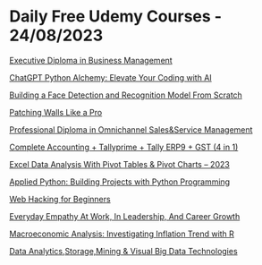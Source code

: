 # Daily Free Udemy Courses - 24/08/2023

[Executive Diploma in Business Management](https://www.udemy.com/course/executive-diploma-in-business-management/?couponCode=D5E34DCD928C3B8CFCB2)
[ChatGPT Python Alchemy: Elevate Your Coding with AI](https://www.udemy.com/course/chatgpt-python-alchemy-elevate-your-coding-with-ai-ai/?couponCode=79C77750A504A0E11C3B)
[Building a Face Detection and Recognition Model From Scratch](https://www.udemy.com/course/building-a-face-detection-and-recognition-model-from-scratch/?couponCode=17C9CEABD932D3B14F10)
[Patching Walls Like a Pro](https://www.udemy.com/course/patching-walls-like-a-pro/?couponCode=C3ED6350182247F7AE2D)
[Professional Diploma in Omnichannel Sales&Service Management](https://www.udemy.com/course/omnichannel-sales-service-management-with-ai-chat-bots/?couponCode=C158F01421541B710369)
[Complete Accounting + Tallyprime + Tally ERP9 + GST (4 in 1)](https://www.udemy.com/course/ultimate-tallyprime-with-gst-step-by-step-guide-2021/?couponCode=26122CA0B0C9AE701EF1)
[Excel Data Analysis With Pivot Tables & Pivot Charts – 2023](https://www.udemy.com/course/excel-data-analytics-with-pivot-tables-pivot-charts/?couponCode=7A4AD2D416336B8E77E3)
[Applied Python: Building Projects with Python Programming](https://www.udemy.com/course/applied-python-tiny-python-projects-fast-effective-course/?couponCode=AD59FD4AD7D0B1D8569A)
[Web Hacking for Beginners](https://www.udemy.com/course/hacking-websites-for-beginners/?couponCode=WEBHACKING312234)
[Everyday Empathy At Work, In Leadership, And Career Growth](https://www.udemy.com/course/everyday-empathy-at-work/?couponCode=56DCBEB25E6AABAB2CFF)
[Macroeconomic Analysis: Investigating Inflation Trend with R](https://www.udemy.com/course/macroeconomic-analysis-investigating-inflation-trend-with-r/?couponCode=A0A3E98B3E8400BFBB88)
[Data Analytics,Storage,Mining & Visual Big Data Technologies](https://www.udemy.com/course/different-technologies-in-big-data/?couponCode=F7412EA4C4F72A7F0C23)
